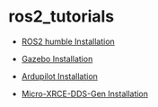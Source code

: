 # ros2_tutorials

* [ROS2 humble Installation](ros2_humble_installation.md)

* [Gazebo Installation](Gazebo_installation.md)

* [Ardupilot Installation](Ardupilot_installation.md)

* [Micro-XRCE-DDS-Gen Installation](microxrceddsgen_installation.md)
